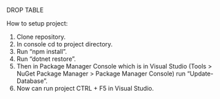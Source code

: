 DROP TABLE

How to setup project: 
1. Clone repository.
2. In console cd to project directory.
3. Run “npm install”.
4. Run “dotnet restore”.
5. Then in Package Manager Console which is in Visual Studio (Tools > NuGet Package Manager > Package Manager Console) run “Update-Database”.
6. Now can run project CTRL + F5 in Visual Studio.
